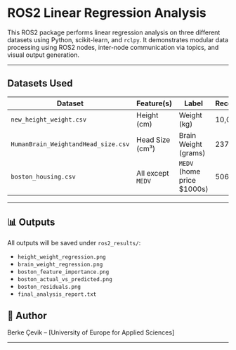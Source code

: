 
# ROS2 Linear Regression Analysis 

This ROS2 package performs linear regression analysis on three different datasets using Python, scikit-learn, and `rclpy`. It demonstrates modular data processing using ROS2 nodes, inter-node communication via topics, and visual output generation.

---

## Datasets Used

| Dataset                           | Feature(s)                     | Label                      | Records |
|----------------------------------|--------------------------------|----------------------------|---------|
| `new_height_weight.csv`          | Height (cm)                    | Weight (kg)                | 10,000  |
| `HumanBrain_WeightandHead_size.csv` | Head Size (cm³)             | Brain Weight (grams)       | 237     |
| `boston_housing.csv`             | All except `MEDV`              | `MEDV` (home price $1000s) | 506     |

---

## 📊 Outputs

All outputs will be saved under `ros2_results/`:

- `height_weight_regression.png`
- `brain_weight_regression.png`
- `boston_feature_importance.png`
- `boston_actual_vs_predicted.png`
- `boston_residuals.png`
- `final_analysis_report.txt`


## 👤 Author

Berke Çevik – [University of Europe for Applied Sciences]

---
